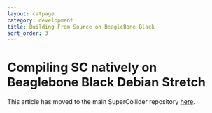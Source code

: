 ```yaml
---
layout: catpage
category: development
title: Building From Source on BeagleBone Black
sort_order: 3
---
```


Compiling SC natively on Beaglebone Black Debian Stretch
==

This article has moved to the main SuperCollider repository [here](https://github.com/supercollider/supercollider/blob/develop/README_BEAGLEBONE_BLACK.md).
